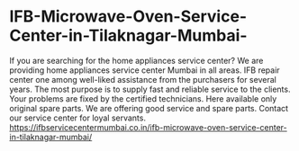 # IFB-Microwave-Oven-Service-Center-in-Tilaknagar-Mumbai-
If you are searching for the home appliances service center? We are providing home appliances service center Mumbai in all areas. IFB repair center one among well-liked assistance from the purchasers for several years. The most purpose is to supply fast and reliable service to the clients. Your problems are fixed by the certified technicians.  Here available only original spare parts.  We are offering good service and spare parts. Contact our service center for loyal servants. https://ifbservicecentermumbai.co.in/ifb-microwave-oven-service-center-in-tilaknagar-mumbai/
